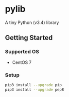 # pylib
A tiny Python (v3.4) library

## Getting Started

### Supported OS

  - CentOS 7
  
### Setup

```bash
pip3 install --upgrade pip
pip3 install --upgrade pep8
```
